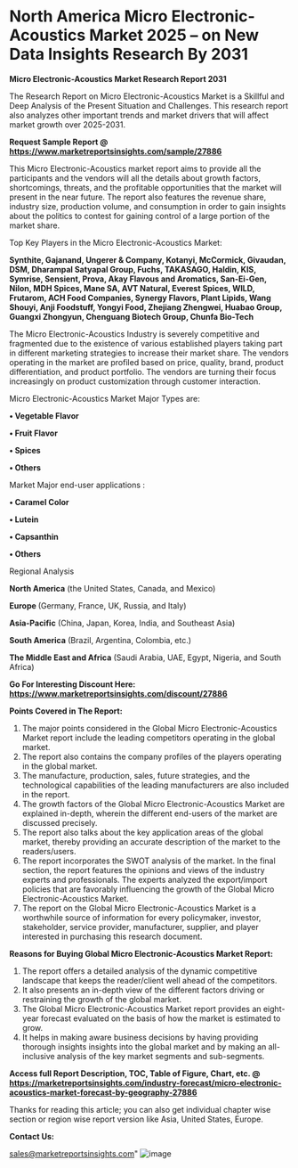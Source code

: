 # North America Micro Electronic-Acoustics Market 2025 – on New Data Insights Research By 2031

<strong>Micro Electronic-Acoustics Market Research Report 2031</strong>

The Research Report on Micro Electronic-Acoustics Market is a Skillful and Deep Analysis of the Present Situation and Challenges. This research report also analyzes other important trends and market drivers that will affect market growth over 2025-2031.

<strong>Request Sample Report @ <a href=https://www.marketreportsinsights.com/sample/27886>https://www.marketreportsinsights.com/sample/27886</a></strong>

This Micro Electronic-Acoustics market report aims to provide all the participants and the vendors will all the details about growth factors, shortcomings, threats, and the profitable opportunities that the market will present in the near future. The report also features the revenue share, industry size, production volume, and consumption in order to gain insights about the politics to contest for gaining control of a large portion of the market share.

Top Key Players in the Micro Electronic-Acoustics Market:

<strong>Synthite, Gajanand, Ungerer & Company, Kotanyi, McCormick, Givaudan, DSM, Dharampal Satyapal Group, Fuchs, TAKASAGO, Haldin, KIS, Symrise, Sensient, Prova, Akay Flavous and Aromatics, San-Ei-Gen, Nilon, MDH Spices, Mane SA, AVT Natural, Everest Spices, WILD, Frutarom, ACH Food Companies, Synergy Flavors, Plant Lipids, Wang Shouyi, Anji Foodstuff, Yongyi Food, Zhejiang Zhengwei, Huabao Group, Guangxi Zhongyun, Chenguang Biotech Group, Chunfa Bio-Tech</strong>

The Micro Electronic-Acoustics Industry is severely competitive and fragmented due to the existence of various established players taking part in different marketing strategies to increase their market share. The vendors operating in the market are profiled based on price, quality, brand, product differentiation, and product portfolio. The vendors are turning their focus increasingly on product customization through customer interaction.

Micro Electronic-Acoustics Market Major Types are:

<strong>• Vegetable Flavor

• Fruit Flavor

• Spices

• Others</strong>

Market Major end-user applications :

<strong>• Caramel Color

• Lutein

• Capsanthin

• Others</strong>

Regional Analysis

</u><strong><b>North America</b></strong> (the United States, Canada, and Mexico)

<strong><b>Europe </b></strong>(Germany, France, UK, Russia, and Italy)

<strong><b>Asia-Pacific</b></strong> (China, Japan, Korea, India, and Southeast Asia)

<strong><b>South America</b></strong> (Brazil, Argentina, Colombia, etc.)

<strong><b>The Middle East and Africa</b></strong> (Saudi Arabia, UAE, Egypt, Nigeria, and South Africa)

<strong>Go For Interesting Discount Here: <a href=https://www.marketreportsinsights.com/discount/27886>https://www.marketreportsinsights.com/discount/27886</a></strong>

<strong>Points Covered in The Report:</strong>
<ol>
  <li>The major points considered in the Global Micro Electronic-Acoustics Market report include the leading competitors operating in the global market.</li>
  <li>The report also contains the company profiles of the players operating in the global market.</li>
  <li>The manufacture, production, sales, future strategies, and the technological capabilities of the leading manufacturers are also included in the report.</li>
  <li>The growth factors of the Global Micro Electronic-Acoustics Market are explained in-depth, wherein the different end-users of the market are discussed precisely.</li>
  <li>The report also talks about the key application areas of the global market, thereby providing an accurate description of the market to the readers/users.</li>
  <li>The report incorporates the SWOT analysis of the market. In the final section, the report features the opinions and views of the industry experts and professionals. The experts analyzed the export/import policies that are favorably influencing the growth of the Global Micro Electronic-Acoustics Market.</li>
  <li>The report on the Global Micro Electronic-Acoustics Market is a worthwhile source of information for every policymaker, investor, stakeholder, service provider, manufacturer, supplier, and player interested in purchasing this research document.</li>
</ol>
<strong>Reasons for Buying Global Micro Electronic-Acoustics Market Report:</strong>

<ol>
  <li>The report offers a detailed analysis of the dynamic competitive landscape that keeps the reader/client well ahead of the competitors.</li>
  <li>It also presents an in-depth view of the different factors driving or restraining the growth of the global market.</li>
  <li>The Global Micro Electronic-Acoustics Market report provides an eight-year forecast evaluated on the basis of how the market is estimated to grow.</li>
  <li>It helps in making aware business decisions by having providing thorough insights insights into the global market and by making an all-inclusive analysis of the key market segments and sub-segments.</li>
</ol>
<strong>Access full Report Description, TOC, Table of Figure, Chart, etc. @ <a href=https://marketreportsinsights.com/industry-forecast/micro-electronic-acoustics-market-forecast-by-geography-27886>https://marketreportsinsights.com/industry-forecast/micro-electronic-acoustics-market-forecast-by-geography-27886</a></strong>


Thanks for reading this article; you can also get individual chapter wise section or region wise report version like Asia, United States, Europe.

<strong>Contact Us:</strong>

sales@marketreportsinsights.com"
![image](https://github.com/user-attachments/assets/d1ee50f6-9a98-4238-a97e-0a7d1a288344)

